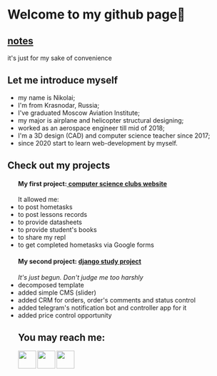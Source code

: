 <h1>Welcome to my github page👋</h1>

<h2><a href="https://github.com/syrovezhko/notes">notes</a></h2>
<p>it's just for my sake of convenience</p>
<h2>Let me introduce myself</h2>
<ul>
	<li>my name is Nikolai;</li>
	<li>I'm from Krasnodar, Russia;</li>
	<li>I've graduated Moscow Aviation Institute;</li>
	<li>my major is airplane and helicopter structural designing;</li>
	<li>worked as an aerospace engineer till mid of 2018;</li>
	<li>I'm a 3D design (CAD) and computer science teacher since 2017;</li>
	<li>since 2020 start to learn web-development by myself.</li>
</ul>
<h2>Check out my projects</h2>



<ul><h4>My first project:<a href="https://github.com/syrovezhko/bootstrap_4_test/blob/master/README.md#bootstrap_4_test"> computer science clubs website</a></h4>
	It allowed me:
	<li>to post hometasks</li>
	<li>to post lessons records</li>
	<li>to provide datasheets</li>
	<li>to provide student's books</li>
	<li>to share my repl</li>
	<li>to get completed hometasks via Google forms</li>
</ul>

<ul><h4>My second project: <a href="https://github.com/syrovezhko/django_training_website">django study project</a></h4>
	<h35><i>It's just begun. Don't judge me too harshly</i></h5>
	<li>decomposed template</li>
	<li>added simple CMS (slider)</li>
	<li>added CRM for orders, order's comments and status control</li>
	<li>added telegram's notification bot and controller app for it</li>
	<li>added price control opportunity</li>
	


<h2>You may reach me:</h2>

<a href="https://telegram.me/NIKOLASHA_NUMBER_ONE">
	<img align="left" height="40px" src="https://img.icons8.com/ios-filled/100/000000/telegram-app.png" alt="">
</a>
<a href="mailto:syrovezhko@list.ru?subject=MailFromGit_don't delete it please">
	<img align="left" height="40px" src="https://img.icons8.com/material/52/000000/new-post--v1.png" alt="">
</a>  
<a href="https://www.linkedin.com/in/nikolai-syrovezhko">
	<img align="left" height="40px" src="https://img.icons8.com/ios-filled/100/000000/linkedin.png" alt="">
</a>
